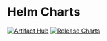 # Helm Charts

[![Artifact Hub](https://img.shields.io/endpoint?url=https://artifacthub.io/badge/repository/romanow-helm-charts)](https://artifacthub.io/packages/search?repo=romanow-helm-charts)
[![Release Charts](https://github.com/Romanow/helm-charts/actions/workflows/charts-release.yaml/badge.svg?branch=master)](https://github.com/Romanow/helm-charts/actions/workflows/charts-release.yaml)
